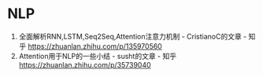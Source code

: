 # NLP
1. 全面解析RNN,LSTM,Seq2Seq,Attention注意力机制 - CristianoC的文章 - 知乎 https://zhuanlan.zhihu.com/p/135970560
2. Attention用于NLP的一些小结 - susht的文章 - 知乎 https://zhuanlan.zhihu.com/p/35739040
